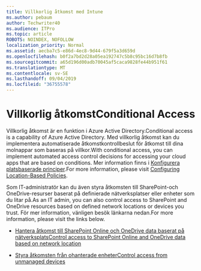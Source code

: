 ```yaml
---
title: Villkorlig åtkomst med Intune
ms.author: pebaum
author: Techwriter40
ms.audience: ITPro
ms.topic: article
ROBOTS: NOINDEX, NOFOLLOW
localization_priority: Normal
ms.assetid: aecba7c5-e86d-4ec8-9d44-679f5a3d659d
ms.openlocfilehash: b0f2a7bd2d28a05ea192747c5b8c95bc16d7b8fb
ms.sourcegitcommit: a65d196d00adb70045af5caca9828fe44b951f61
ms.translationtype: MT
ms.contentlocale: sv-SE
ms.lasthandoff: 09/04/2019
ms.locfileid: "36755578"
---
```

# <a name="conditional-access"></a><span data-ttu-id="a1b80-102">Villkorlig åtkomst</span><span class="sxs-lookup"><span data-stu-id="a1b80-102">Conditional Access</span></span>

<span data-ttu-id="a1b80-103">Villkorlig åtkomst är en funktion i Azure Active Directory.</span><span class="sxs-lookup"><span data-stu-id="a1b80-103">Conditional access is a capability of Azure Active Directory.</span></span> <span data-ttu-id="a1b80-104">Med villkorlig åtkomst kan du implementera automatiserade åtkomstkontrollbeslut för åtkomst till dina molnappar som baseras på villkor.</span><span class="sxs-lookup"><span data-stu-id="a1b80-104">With conditional access, you can implement automated access control decisions for accessing your cloud apps that are based on conditions.</span></span> <span data-ttu-id="a1b80-105">Mer information finns i [Konfigurera platsbaserade principer](https://docs.microsoft.com/azure/active-directory/conditional-access/overview).</span><span class="sxs-lookup"><span data-stu-id="a1b80-105">For more information, please visit [Configuring Location-Based Policies](https://docs.microsoft.com/azure/active-directory/conditional-access/overview).</span></span>

<span data-ttu-id="a1b80-106">Som IT-administratör kan du även styra åtkomsten till SharePoint-och OneDrive-resurser baserat på definierade nätverksplatser eller enheter som du litar på.</span><span class="sxs-lookup"><span data-stu-id="a1b80-106">As an IT admin, you can also control access to SharePoint and OneDrive resources based on defined network locations or devices you trust.</span></span> <span data-ttu-id="a1b80-107">För mer information, vänligen besök länkarna nedan.</span><span class="sxs-lookup"><span data-stu-id="a1b80-107">For more information, please visit the links below.</span></span>

- [<span data-ttu-id="a1b80-108">Hantera åtkomst till SharePoint Online och OneDrive data baserat på nätverksplats</span><span class="sxs-lookup"><span data-stu-id="a1b80-108">Control access to SharePoint Online and OneDrive data based on network location</span></span>](https://docs.microsoft.com/sharepoint/control-access-based-on-network-location)

- [<span data-ttu-id="a1b80-109">Styra åtkomsten från ohanterade enheter</span><span class="sxs-lookup"><span data-stu-id="a1b80-109">Control access from unmanaged devices</span></span>](https://docs.microsoft.com/sharepoint/control-access-from-unmanaged-devices)

